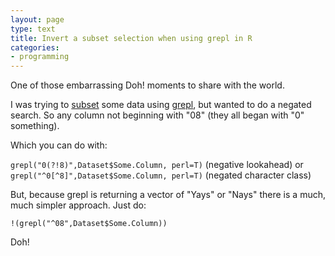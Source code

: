 ```yaml
---
layout: page
type: text
title: Invert a subset selection when using grepl in R
categories: 
- programming
---
```

One of those embarrassing Doh! moments to share with the world.

I was trying to [subset](http://sekhon.berkeley.edu/library/base/html/subset.html) some data using [grepl](http://sekhon.berkeley.edu/library/base/html/grep.html), but wanted to do a negated search. So any column not beginning with "08" (they all began with "0" something). 

Which you can do with: 

`grepl("0(?!8)",Dataset$Some.Column, perl=T)` (negative lookahead) 
or `grepl("^0[^8]",Dataset$Some.Column, perl=T)` (negated character class)

But, because grepl is returning a vector of "Yays" or "Nays" there is a much, much simpler approach. Just do:

`!(grepl("^08",Dataset$Some.Column))`

Doh!





